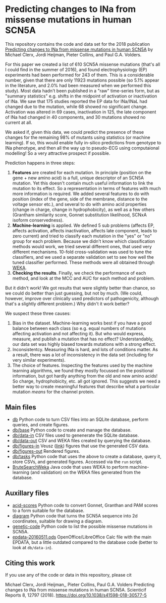 # Predicting changes to INa from missense mutations in human SCN5A

This repository contains the code and data set for the 2018 publication [Predicting changes to INa from missense mutations in human SCN5A](https://doi.org/10.1038/s41598-018-30577-5) by Michael Clerx, Jordi Heijman, Pieter Collins, and Paul G.A. Volders.

For this paper we created a list of 610 SCN5A missense mutations (that's all I could find in the summer of 2016), and found electrophysiology (EP) experiments had been performed for 243 of them.
This is a considerable number, given that there are only 11923 mutations possible (so 5.1% appear in the literature, and 2.0% had been measured when we performed this study).
Most data hadn't been published in a "raw" time-series form, but as "summary statistics" e.g. shifts in the midpoint of activation or inactivation of INa.
We saw that 175 studies reported the EP data for INa/INaL had changed due to the mutation, while 68 showed no significant change.
Activation was altered in 69 cases, inactivation in 125, the late component of INa had changed in 40 components, and 30 mutations showed no current at all.

We asked if, given this data, we could predict the presence of these changes for the remaining 98% of mutants using statistics (or machine learning).
If so, this would enable fully in-silico predictions from genotype to INa phenotype, and then all the way up to pseudo-ECG using computaional modelling!
So a very attractive prospect if possible.

Prediction happens in three steps:

1. **Features** are created for each mutation.
   In principle (position on the gene + new amino acid) is a full, unique descriptor of an SCN5A mutation.
   Yet this doesn't contain much useful information to link the mutation to its effect.
   So a representation in terms of features with much more information is required.
   We added several features to do with position (index of the gene, side of the membrane, distance to the voltage sensor etc.), and several to do with amino acid properties (change in charge, change in hydrophobicity), as well as a few others (Grantham similarity score, Gonnet substitution likelihood, SCNxA isoform conservedness).
2. **Machine-learning** is applied. 
  We defined 5 sub problems (affects EP, affects activation, affects inactivation, affects late component, leads to zero current) and tried to classify each mutation in the "yes" or "no" group for each problem.
  Because we didn't know which classification methods would work, we tried several different ones, that used very different mechanisms.
  10-fold cross-validation was used to tune the classifiers, and we used a separate validation set to see how well the tuned classifier performed.
  These methods were all obtained through [WEKA](https://www.cs.waikato.ac.nz/ml/weka/).
3. **Checking the results**.
   Finally, we check the performance of each method, and look at the MCC and AUC for each method and problem.

But it didn't work!
We got results that were slightly better than chance, so we could do better than just guessing, but not by much.
(We could, however, improve over clinically used predictors of pathogenicity, although that's a slightly different problem.)
Why didn't it work better?

We suspect these three causes:

1. Bias in the dataset. 
   Machine-learning works best if you have a good balance between each class (so e.g. equal numbers of mutations affecting activation and not affecting it).
   But who would express, measure, and publish a mutation that has no effect?
   Understandably, our data set was highly biased towards mutations with a strong effect.
2. Inconsistentcy.
   Measuring INa is hard, and lots of conditions matter.
   As a result, there was a lot of inconsistency in the data set (including for very similar experiments).
3. The choice of features.
   Inspecting the features used by the machine learning algorithms, we found they mostly focussed on the positional information, but got hardly anything from the old and new amino acids!
   So charge, hydrophobicity, etc. all got ignored.
   This suggests we need a better way to create meaningful features that describe what a particular mutation _means_ for the channel protein.



## Main files

- [db](db) Python code to turn CSV files into an SQLite database, perform queries, and create figures.
- [db/base](db/base) Python code to create and manage the database.
- [db/data-in](db/data-in) CSV files used to genenerate the SQLite database.
- [db/data-out](db/data-out) CSV and WEKA files created by querying the database.
- [db/figures-in](db/figures-in) Veusz ([link](https://veusz.github.io/)) figures that use the generated CSV data.
- [db/figures-out](db/figures-out) Rendered figures.
- [db/tasks](db/tasks) Python code that uses the above to create a database, query it, store CSVs, and generated figures. Accessed via the `run` script.
- [BruteSearchWeka](BruteSearchWeka) Java code that uses WEKA to perform machine-learning (and validation) on the WEKA files generated from the database.

## Auxillary files

- [acid-scores](acid-scores) Python code to convert Gonnet, Granthan and PAM scores to a form suitable for the database.
- [diagram](diagram) Python code that turns the SCN5A sequence into 2d coordinates, suitable for drawing a diagram.
- [genetic-code](genetic-code) Python code to list the possible missense mutations in SCN5A.
- [epdata-20160511.ods](epdata-20160511.ods) OpenOffice/LibreOffice Calc file with the main EPDATA, but a little outdated compared to the database code (better to look at `db/data-in`).

## Citing this work

If you use any of the code or data in this repository, please cit

Michael Clerx, Jordi Heijman,, Pieter Collins, Paul G.A. Volders
Predicting changes to INa from missense mutations in human SCN5A.
Scienticif Reports 8, 12797 (2018).
https://doi.org/10.1038/s41598-018-30577-5
